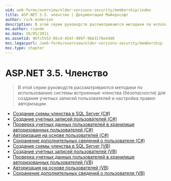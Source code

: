 ```yaml
---
uid: web-forms/overview/older-versions-security/membership/index
title: ASP.NET 3.5. членство | Документация Майкрософт
author: rick-anderson
description: В этой серии руководств рассматриваются методики по использованию системы встроенные членства (безопасности) для создания учетных записей пользователей и настройка правил авторизации.
ms.author: riande
ms.date: 10/05/2011
ms.assetid: 96fc5552-05cd-4547-909f-9bb3176e44d6
msc.legacyurl: /web-forms/overview/older-versions-security/membership
msc.type: chapter
---
```

<a name="aspnet-35---membership"></a>ASP.NET 3.5. Членство
====================
> В этой серии руководств рассматриваются методики по использованию системы встроенные членства (безопасности) для создания учетных записей пользователей и настройка правил авторизации.


- [Создание схемы членства в SQL Server (C#)](creating-the-membership-schema-in-sql-server-cs.md)
- [Создание учетных записей пользователей (C#)](creating-user-accounts-cs.md)
- [Проверка учетных данных пользователей в хранилище авторизованных пользователей (C#)](validating-user-credentials-against-the-membership-user-store-cs.md)
- [Авторизация на основе пользователей (C#)](user-based-authorization-cs.md)
- [Сохранение дополнительных сведений о пользователе (C#)](storing-additional-user-information-cs.md)
- [Создание схемы членства в SQL Server (VB)](creating-the-membership-schema-in-sql-server-vb.md)
- [Создание учетных записей пользователей (VB)](creating-user-accounts-vb.md)
- [Проверка учетных данных пользователей в хранилище авторизованных пользователей (VB)](validating-user-credentials-against-the-membership-user-store-vb.md)
- [Авторизация на основе пользователей (VB)](user-based-authorization-vb.md)
- [Сохранение дополнительных сведений о пользователе (VB)](storing-additional-user-information-vb.md)
